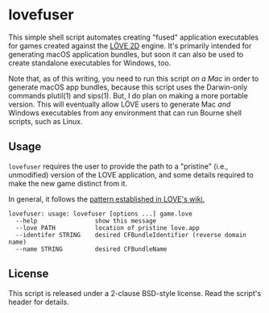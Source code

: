 # lovefuser

This simple shell script automates creating "fused" application executables
for games created against the [LÖVE 2D][love] engine. It's primarily
intended for generating macOS application bundles, but soon it can also be
used to create standalone executables for Windows, too.

Note that, as of this writing, you need to run this script _on a Mac_ in
order to generate macOS app bundles, because this script uses the
Darwin-only commands plutil(1) and sips(1). But, I do plan on making a more
portable version. This will eventually allow LÖVE users to generate Mac
*and* Windows executables from any environment that can run Bourne shell
scripts, such as Linux.


## Usage

`lovefuser` requires the user to provide the path to a "pristine" (i.e.,
unmodified) version of the LOVE application, and some details required to
make the new game distinct from it.

In general, it follows the [pattern established in LOVE's wiki.][lovewiki]

```
lovefuser: usage: lovefuser [options ...] game.love
  --help                show this message
  --love PATH           location of pristine love.app
  --identifer STRING    desired CFBundleIdentifier (reverse domain name)
  --name STRING         desired CFBundleName
```


## License

This script is released under a 2-clause BSD-style license. Read the
script's header for details.


[love]: love2d.org
[lovewiki]: https://love2d.org/wiki/Game_Distribution
